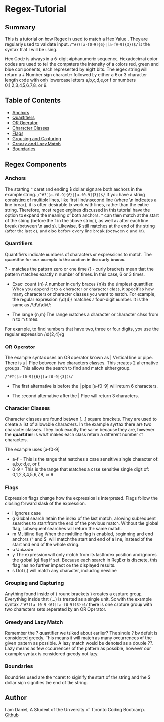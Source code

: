 # Regex-Tutorial

## Summary
This is a tutorial on how Regex is used to match a Hex Value .  They are regularly used to validate input.
`/^#?([a-f0-9]{6}|[a-f0-9]{3})$/` is the syntax that I will be using. 

Hex Code is always in a 6-digit alphanumeric sequence. Hexadecimal color codes are used to tell the computers the intensity of a colors red, green and blue components, each represented by eight bits.
The regex string will return a # Number sign character followed by either a 6 or 3 character length code with only lowercase letters a,b,c,d,e,or f or numbers 0,1,2,3,4,5,6,7,8, or 9. 


## Table of Contents

- [Anchors](#anchors)
- [Quantifiers](#quantifiers)
- [OR Operator](#or-operator)
- [Character Classes](#character-classes)
- [Flags](#flags)
- [Grouping and Capturing](#grouping-and-capturing)
- [Greedy and Lazy Match](#greedy-and-lazy-match)
- [Boundaries](#boundaries)

## Regex Components

### Anchors
The starting ^ caret and ending $ dollar sign are both anchors in the example string. 
`/^#?([a-f0-9]{6}|[a-f0-9]{3})$/`
If you have a string consisting of multiple lines, like first line\nsecond line (where \n indicates a line break), it is often desirable to work with lines, rather than the entire string. 
Therefore, most regex engines discussed in this tutorial have the option to expand the meaning of both anchors. ^ can then match at the start of the string (before the f in the above string), as well as after each line break (between \n and s). Likewise, $ still matches at the end of the string (after the last e), and also before every line break (between e and \n).


### Quantifiers
Quantifiers indicate numbers of characters or expressions to match. The quantifier for our example is the section in the curly braces.

? - matches the pattern zero or one time {} - curly brackets mean that the pattern matches exactly n number of times. In this case, 6 or 3 times.

* Exact count {n}
A number in curly braces {n}is the simplest quantifier. When you append it to a character or character class, it specifies how many characters or character classes you want to match.
For example, the regular expression /\d{4}/ matches a four-digit number. It is the same as /\d\d\d\d/:

* The range {n,m}
The range matches a character or character class from n to m times.

For example, to find numbers that have two, three or four digits, you use the regular expression /\d{2,4}/g

### OR Operator
The example syntax uses an OR operator known as | Vertical line or pipe. 
There is a | Pipe between two characters classes. This creates 2 alternative groups. This allows the search to find and match either group. 

`/^#?([a-f0-9]{6}|[a-f0-9]{3})$/`
* The first alternative is before the | pipe [a-f0-9] will return 6 characters. 

* The second alternative after the | Pipe will return 3 characters. 

### Character Classes
Character classes are found betwen [...] square brackets. They are used to create a list of allowable characters. 
In the example syntax there are two character classes. They look exactly the same because they are, however the **quantifier** is what makes each class return a different number of characters. 

The example uses [a-f0-9]
* a-f = This is the range that matches a case sensitive single character of:  a,b,c,d,e, or f.  
* 0-9 = This is the range that matches a case sensitive single digit of: 0,1,2,3,4,5,6,7,8, or 9

### Flags
Expression flags change how the expression is interpreted. Flags follow the closing forward slash of the expression.

- i Ignores case
- g Global search retain the index of the last match, allowing subsequent searches to start from the end of the previous match. Without the global flag, subsequent searches will return the same match.
- m Multiline flag When the multiline flag is enabled, beginning and end anchors (^ and $) will match the start and end of a line, instead of the start and end of the whole string.
- u Unicode
- y The expression will only match from its lastIndex position and ignores the global (g) flag if set. Because each search in RegExr is discrete, this flag has no further impact on the displayed results.
- s Dot (.) will match any character, including newline.

### Grouping and Capturing
Anything found inside of ( round brackets ) creates a capture group. Everything inside that (...) is treated as a single unit. 
So with the example syntax 
`/^#?([a-f0-9]{6}|[a-f0-9]{3})$/`
there is one capture group with two characters sets seperated by an OR Operator.

### Greedy and Lazy Match
Remember the ? quantifier we talked about earlier? 
The single ? by defult is considered greedy. This means it will match as many occurrences of the given pattern as possible.
A lazy match would be denoted as a double ??.  Lazy means as few occurrences of the pattern as possible, however our example syntax is considered greedy not lazy. 

### Boundaries
Boundries used are the ^caret to siginify the start of the string and the $ dollar sign signifies the end of the string.

## Author
I am Daniel, A Student of the University of Toronto Coding Bootcamp. 
[Github](https://github.com/dan13l80)